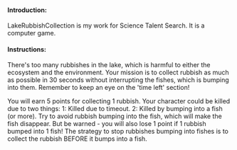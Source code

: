 #### Introduction:
LakeRubbishCollection is my work for Science Talent Search. It is a computer game.

#### Instructions:
There's too many rubbishes in the lake, which is harmful to either the ecosystem and the environment.
Your mission is to collect rubbish as much as possible in 30 seconds without interrupting the fishes,
which is bumping into them. Remember to keep an eye on the 'time left' section!

You will earn 5 points for collecting 1 rubbish.
Your character could be killed due to two things:
1: Killed due to timeout.
2: Killed by bumping into a fish (or more).
Try to avoid rubbish bumping into the fish, which will make the fish disappear. But be warned - you will also lose 1
point if 1 rubbish bumped into 1 fish!
The strategy to stop rubbishes bumping into fishes is to collect the rubbish BEFORE it bumps into a fish.
